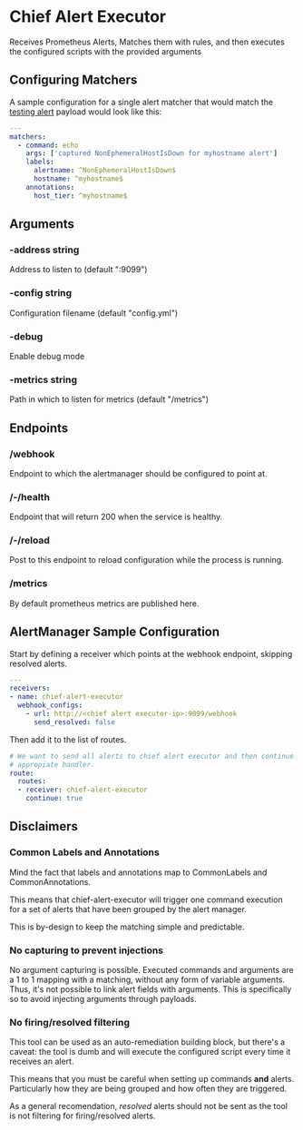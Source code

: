 # Chief Alert Executor

Receives Prometheus Alerts, Matches them with rules, and then executes the
configured scripts with the provided arguments

## Configuring Matchers

A sample configuration for a single alert matcher that would match the
[testing alert][1] payload would look like this:

```yaml
---
matchers:
  - command: echo
    args: ['captured NonEphemeralHostIsDown for myhostname alert']
    labels:
      alertname: ^NonEphemeralHostIsDown$
      hostname: ^myhostname$
    annotations:
      host_tier: ^myhostname$
```

## Arguments

### -address string

Address to listen to (default ":9099")

### -config string

Configuration filename (default "config.yml")

### -debug

Enable debug mode

### -metrics string

Path in which to listen for metrics (default "/metrics")

## Endpoints

### /webhook

Endpoint to which the alertmanager should be configured to point at.

### /-/health

Endpoint that will return 200 when the service is healthy.

### /-/reload

Post to this endpoint to reload configuration while the process is running.

### /metrics

By default prometheus metrics are published here.

## AlertManager Sample Configuration

Start by defining a receiver which points at the webhook endpoint, skipping
resolved alerts.

```yaml
---
receivers:
- name: chief-alert-executor
  webhook_configs:
    - url: http://<chief alert executor-ip>:9099/webhook
      send_resolved: false
```

Then add it to the list of routes.

```yaml
# We want to send all alerts to chief alert executor and then continue to the
# appropiate handler.
route:
  routes:
  - receiver: chief-alert-executor
    continue: true
```

## Disclaimers

### Common Labels and Annotations

Mind the fact that labels and annotations map to CommonLabels and
CommonAnnotations.

This means that chief-alert-executor will trigger one command execution for a
set of alerts that have been grouped by the alert manager.

This is by-design to keep the matching simple and predictable.

### No capturing to prevent injections

No argument capturing is possible. Executed commands and arguments are a 1 to 1
mapping with a matching, without any form of variable arguments. Thus, it's
not possible to link alert fields with arguments. This is specifically so to
avoid injecting arguments through payloads.

### No firing/resolved filtering

This tool can be used as an auto-remediation building block, but there's a
caveat: the tool is dumb and will execute the configured script every time it
receives an alert.

This means that you must be careful when setting up commands **and** alerts.
Particularly how they are being grouped and how often they are triggered.

As a general recomendation, _resolved_ alerts should not be sent as the tool
is not filtering for firing/resolved alerts.

[1]: ./internal/webhook/sample-payload.json
